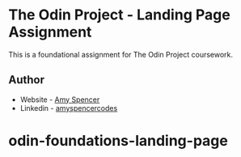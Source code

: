 # The Odin Project - Landing Page Assignment

This is a foundational assignment for The Odin Project coursework.

## Author

- Website - [Amy Spencer](https://spencerproject.com/)
- Linkedin - [amyspencercodes](https://www.linkedin.com/in/amyspencercodes/)
# odin-foundations-landing-page
